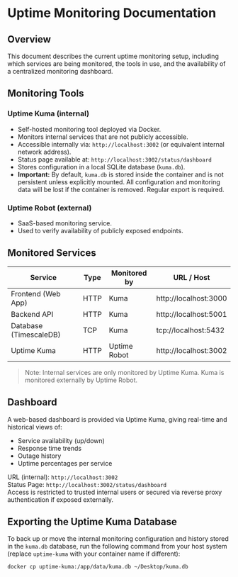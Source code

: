 # Uptime Monitoring Documentation

## Overview

This document describes the current uptime monitoring setup, including which services are being monitored, the tools in use, and the availability of a centralized monitoring dashboard.

## Monitoring Tools

### Uptime Kuma (internal)
- Self-hosted monitoring tool deployed via Docker.
- Monitors internal services that are not publicly accessible.
- Accessible internally via: `http://localhost:3002` (or equivalent internal network address).
- Status page available at: `http://localhost:3002/status/dashboard`
- Stores configuration in a local SQLite database (`kuma.db`).
- **Important:** By default, `kuma.db` is stored inside the container and is not persistent unless explicitly mounted. All configuration and monitoring data will be lost if the container is removed. Regular export is required.

### Uptime Robot (external)
- SaaS-based monitoring service.
- Used to verify availability of publicly exposed endpoints.

## Monitored Services

| Service                  | Type         | Monitored by       | URL / Host                          |
|--------------------------|--------------|--------------------|-------------------------------------|
| Frontend (Web App)       | HTTP         | Kuma | http://localhost:3000  |
| Backend API              | HTTP         | Kuma | http://localhost:5001  |
| Database (TimescaleDB)   | TCP          | Kuma               | tcp://localhost:5432               |
| Uptime Kuma      | HTTP         | Uptime Robot | http://localhost:3002  |

> Note: Internal services are only monitored by Uptime Kuma. Kuma is monitored externally by Uptime Robot.

## Dashboard

A web-based dashboard is provided via Uptime Kuma, giving real-time and historical views of:
- Service availability (up/down)
- Response time trends
- Outage history
- Uptime percentages per service

URL (internal): `http://localhost:3002`  
Status Page: `http://localhost:3002/status/dashboard`  
Access is restricted to trusted internal users or secured via reverse proxy authentication if exposed externally.


## Exporting the Uptime Kuma Database

To back up or move the internal monitoring configuration and history stored in the `kuma.db` database, run the following command from your host system (replace `uptime-kuma` with your container name if different):

```bash
docker cp uptime-kuma:/app/data/kuma.db ~/Desktop/kuma.db
